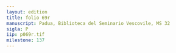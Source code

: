 ```yaml
---
layout: edition
title: folio 69r
manuscript: Padua, Biblioteca del Seminario Vescovile, MS 32
sigla: P
iip: p069r.tif
milestone: 137
---
```

